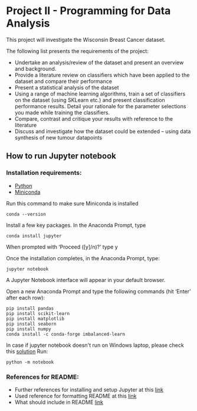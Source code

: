 # Project II - Programming for Data Analysis

This project will investigate the Wisconsin Breast Cancer dataset. 

The following list presents the requirements of the project:

- Undertake an analysis/review of the dataset and present an overview and background.
- Provide a literature review on classifiers which have been applied to the dataset and
compare their performance
- Present a statistical analysis of the dataset
- Using a range of machine learning algorithms, train a set of classifiers on the dataset (using
SKLearn etc.) and present classification performance results. Detail your rationale for the
parameter selections you made while training the classifiers.
- Compare, contrast and critique your results with reference to the literature
- Discuss and investigate how the dataset could be extended – using data synthesis of new
tumour datapoints

## How to run Jupyter notebook

### Installation requirements:
- [Python](https://www.pypa.io/en/latest/)
- [Miniconda](https://docs.conda.io/en/latest/miniconda.html#windows-installers)

Run this command to make sure Miniconda is installed

```
conda --version
```

Install a few key packages. In the Anaconda Prompt, type
```
conda install jupyter
```
When prompted with ‘Proceed ([y]/n)?’ type y

Once the installation completes, in the Anaconda Prompt, type:
```
jupyter notebook
```
A Jupyter Notebook interface will appear in your default browser.

Open a new Anaconda Prompt and type the following commands (hit ‘Enter’ after each row):

```
pip install pandas
pip install scikit-learn
pip install matplotlib
pip install seaborn
pip install numpy
conda install -c conda-forge imbalanced-learn

```

In case if jupyter notebook doesn't run on Windows laptop, please check this [solution](https://stackoverflow.com/questions/41034866/running-jupyter-via-command-line-on-windows)
Run:
```
python -m notebook
```

### References for README:

- Further references for installing and setup Jupyter at this [link](https://www.codecademy.com/article/setting-up-jupyter-notebook)
- Used reference for formatting README at this [link](https://docs.github.com/en/get-started/writing-on-github/getting-started-with-writing-and-formatting-on-github/basic-writing-and-formatting-syntax)
- What should include in README [link](https://www.freecodecamp.org/news/how-to-write-a-good-readme-file/)
